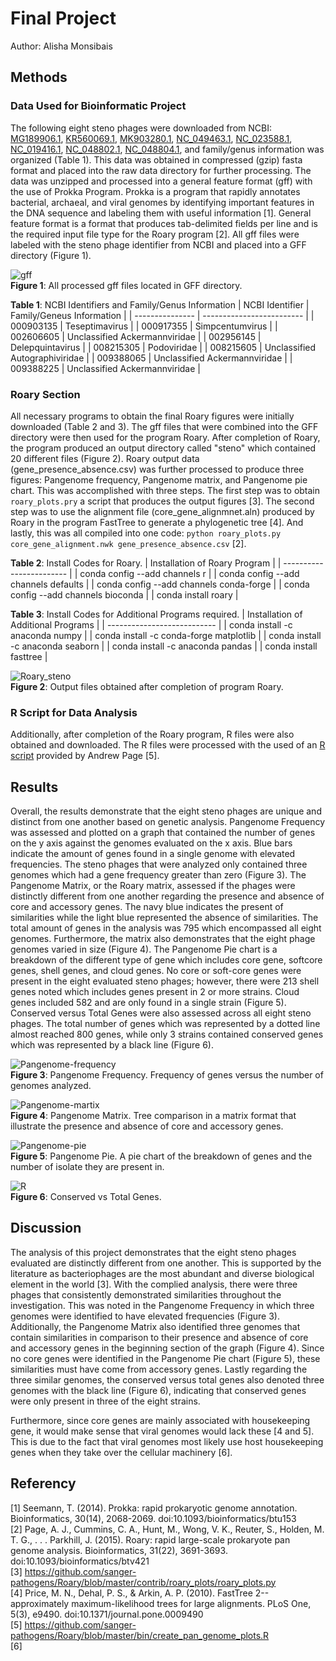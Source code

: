 # Final Project

Author: Alisha Monsibais

## Methods
### Data Used for Bioinformatic Project 
The following eight steno phages were downloaded from NCBI: [MG189906.1](https://www.ncbi.nlm.nih.gov/nuccore/MG189906), [KR560069.1](https://www.ncbi.nlm.nih.gov/nuccore/KR560069), [MK903280.1](https://www.ncbi.nlm.nih.gov/nuccore/MK903280), [NC_049463.1](https://www.ncbi.nlm.nih.gov/nuccore/NC_049463.1), [NC_023588.1](https://www.ncbi.nlm.nih.gov/nuccore/NC_023588.1), [NC_019416.1](https://www.ncbi.nlm.nih.gov/nuccore/NC_019416.1), [NC_048802.1](https://www.ncbi.nlm.nih.gov/nuccore/NC_048802.1), [NC_048804.1](https://www.ncbi.nlm.nih.gov/nuccore/NC_048804.1), and family/genus information was organized (Table 1). This data was obtained in compressed (gzip) fasta format and placed into the raw data directory for further processing. The data was unzipped and processed into a general feature format (gff) with the use of Prokka Program. Prokka is a program that rapidly annotates bacterial, archaeal, and viral genomes by identifying important features in the DNA sequence and labeling them with useful information [1]. General feature format is a format that produces tab-delimited fields per line and is the required input file type for the Roary program [2]. All gff files were labeled with the steno phage identifier from NCBI and placed into a GFF directory (Figure 1). 

![gff](https://i.ibb.co/68DDJV6/gff.png) <br>
**Figure 1**: All processed gff files located in GFF directory.   

**Table 1**: NCBI Identifiers and Family/Genus Information 
| NCBI Identifier | Family/Geneus Information |
| --------------- | ------------------------- |
| 000903135       | Teseptimavirus          |
| 000917355       | Simpcentumvirus         |
| 002606605       | Unclassified Ackermannviridae |
| 002956145       | Delepquintavirus         |
| 008215305       | Podoviridae              |
| 008215605       | Unclassified Autographiviridae |
| 009388065       | Unclassified Ackermannviridae |
| 009388225       | Unclassified Ackermannviridae  |


### Roary Section 
All necessary programs to obtain the final Roary figures were initially downloaded (Table 2 and 3). The gff files that were combined into the GFF directory were then used for the program Roary. After completion of Roary, the program produced an output directory called "steno" which contained 20 different files (Figure 2). Roary output data (gene_presence_absence.csv) was further processed to produce three figures: Pangenome frequency, Pangenome matrix, and Pangenome pie chart. This was accomplished with three steps. The first step was to obtain `roary_plots.pry` a script that produces the output figures [3]. The second step was to use the alignment file (core_gene_alignmnet.aln) produced by Roary in the program FastTree to generate a phylogenetic tree [4]. And lastly, this was all compiled into one code: `python roary_plots.py core_gene_alignment.nwk gene_presence_absence.csv` [2].       

**Table 2**: Install Codes for Roary.
| Installation of Roary Program |
| ------------------------ |
| conda config --add channels r |
| conda config --add channels defaults |
| conda config --add channels conda-forge |
| conda config --add channels bioconda |
| conda install roary |

**Table 3**: Install Codes for Additional Programs required.
| Installation of Additional Programs |
| --------------------------- |
| conda install -c anaconda numpy |
| conda install -c conda-forge matplotlib |
| conda install -c anaconda seaborn |
| conda install -c anaconda pandas |
| conda install fasttree |

![Roary_steno](https://i.ibb.co/597p7ST/steno.png) <br>
**Figure 2**: Output files obtained after completion of program Roary. 

### R Script for Data Analysis
Additionally, after completion of the Roary program, R files were also obtained and downloaded. The R files were processed with the used of an [R script](https://github.com/sanger-pathogens/Roary/blob/master/bin/create_pan_genome_plots.R) provided by Andrew Page [5]. 

## Results
Overall, the results demonstrate that the eight steno phages are unique and distinct from one another based on genetic analysis. Pangenome Frequency was assessed and plotted on a graph that contained the number of genes on the y axis against the genomes evaluated on the x axis. Blue bars indicate the amount of genes found in a single genome with elevated frequencies. The steno phages that were analyzed only contained three genomes which had a gene frequency greater than zero (Figure 3). The Pangenome Matrix, or the Roary matrix, assessed if the phages were distinctly different from one another regarding the presence and absence of core and accessory genes. The navy blue indicates the present of similarities while the light blue represented the absence of similarities. The total amount of genes in the analysis was 795 which encompassed all eight genomes. Furthermore, the matrix also demonstrates that the eight phage genomes varied in size (Figure 4). The Pangenome Pie chart is a breakdown of the different type of gene which includes core gene, softcore genes, shell genes, and cloud genes. No core or soft-core genes were present in the eight evaluated steno phages; however, there were 213 shell genes noted which includes genes present in 2 or more strains. Cloud genes included 582 and are only found in a single strain (Figure 5). Conserved versus Total Genes were also assessed across all eight steno phages. The total number of genes which was represented by a dotted line almost reached 800 genes, while only 3 strains contained conserved genes which was represented by a black line (Figure 6). 

![Pangenome-frequency](https://i.ibb.co/DLYnXNy/pangenome-frequency.png) <br>
**Figure 3**: Pangenome Frequency. Frequency of genes versus the number of genomes analyzed.

![Pangenome-martix](https://i.ibb.co/MgGn3BB/pangenome-matrix.png) <br>
**Figure 4**: Pangenome Matrix. Tree comparison in a matrix format that illustrate the presence and absence of core and accessory genes.

![Pangenome-pie](https://i.ibb.co/8dQDn3G/pangenome-pie.png) <br>
**Figure 5**: Pangenome Pie. A pie chart of the breakdown of genes and the number of isolate they are present in. 

![R](https://i.ibb.co/WVzqgxx/Conserved-vs-Total-Genes.png) <br>
**Figure 6**: Conserved vs Total Genes. 

## Discussion 

The analysis of this project demonstrates that the eight steno phages evaluated are distinctly different from one another. This is supported by the literature as bacteriophages are the most abundant and diverse biological element in the world [3]. With the complied analysis, there were three phages that consistently demonstrated similarities throughout the investigation. This was noted in the Pangenome Frequency in which three genomes were identified to have elevated frequencies (Figure 3). Additionally, the Pangenome Matrix also identified three genomes that contain similarities in comparison to their presence and absence of core and accessory genes in the beginning section of the graph (Figure 4). Since no core genes were identified in the Pangenome Pie chart (Figure 5), these similarities must have come from accessory genes. Lastly regarding the three similar genomes, the conserved versus total genes also denoted three genomes with the black line (Figure 6), indicating that conserved genes were only present in three of the eight strains. 

Furthermore, since core genes are mainly associated with housekeeping gene, it would make sense that viral genomes would lack these [4 and 5]. This is due to the fact that viral genomes most likely use host housekeeping genes when they take over the cellular machinery [6]. 



## Referency 
[1] Seemann, T. (2014). Prokka: rapid prokaryotic genome annotation. Bioinformatics, 30(14), 2068-2069. doi:10.1093/bioinformatics/btu153 <br>
[2] Page, A. J., Cummins, C. A., Hunt, M., Wong, V. K., Reuter, S., Holden, M. T. G., . . . Parkhill, J. (2015). Roary: rapid large-scale prokaryote pan genome analysis. Bioinformatics, 31(22), 3691-3693. doi:10.1093/bioinformatics/btv421 <br>
[3] https://github.com/sanger-pathogens/Roary/blob/master/contrib/roary_plots/roary_plots.py <br>
[4] Price, M. N., Dehal, P. S., & Arkin, A. P. (2010). FastTree 2--approximately maximum-likelihood trees for large alignments. PLoS One, 5(3), e9490. doi:10.1371/journal.pone.0009490 <br>
[5] https://github.com/sanger-pathogens/Roary/blob/master/bin/create_pan_genome_plots.R  <br>
[6]
